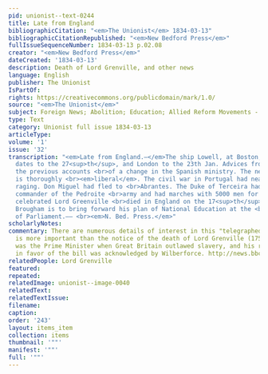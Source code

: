 ```yaml
---
pid: unionist--text-0244
title: Late from England
bibliographicCitation: "<em>The Unionist</em> 1834-03-13"
bibliographicCitationRepublished: "<em>New Bedford Press</em>"
fullIssueSequenceNumber: 1834-03-13 p.02.08
creator: "<em>New Bedford Press</em>"
dateCreated: '1834-03-13'
description: Death of Lord Grenville, and other news
language: English
publisher: The Unionist
IsPartOf: 
rights: https://creativecommons.org/publicdomain/mark/1.0/
source: "<em>The Unionist</em>"
subject: Foreign News; Abolition; Education; Allied Reform Movements - Peace
type: Text
category: Unionist full issue 1834-03-13
articleType: 
volume: '1'
issue: '32'
transcription: "<em>Late from England.—</em>The ship Lowell, at Boston, brings Liverpool
  dates to the 27<sup>th</sup>, and London to the 23th Jan. Advices from Spain confirm
  the previous accounts <br>of a change in the Spanish ministry. The new ministry
  is thoroughly <br><em>liberal</em>. The civil war in Portugal had nearly ceased
  raging. Don Miguel had fled to <br>Abrantes. The Duke of Terceira had been, appointed
  commander of the Pedroite <br>army and had marches with 5000 men for Oporto. The
  celebrated Lord Greenville <br>died in England on the 17<sup>th</sup>of Jan. Lord
  Brougham is to bring forward his plan of National Education at the <br>next session
  of Parliament.—— <br><em>N. Bed. Press.</em>"
scholarlyNotes: 
commentary: There are numerous details of interest in this "telegraphed" report. None
  is more important than the notice of the death of Lord Grenville (1759-1834). Grenville
  was the Prime Minister when Great Britain outlawed slavery, and his role in lobbying
  in favor of the bill was acknowledged by Wilberforce. http://news.bbc.co.uk/2/hi/uk_news/6433573.stm
relatedPeople: Lord Grenville
featured: 
repeated: 
relatedImage: unionist--image-0040
relatedText: 
relatedTextIssue: 
filename: 
caption: 
order: '243'
layout: items_item
collection: items
thumbnail: '""'
manifest: '""'
full: '""'
---
```

